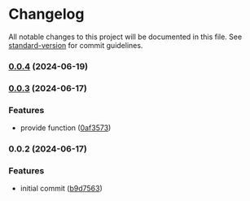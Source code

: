 # Changelog

All notable changes to this project will be documented in this file. See [standard-version](https://github.com/conventional-changelog/standard-version) for commit guidelines.

### [0.0.4](https://github.com/CursosAlbertoBasalo/mst-ws-srv/compare/v0.0.3...v0.0.4) (2024-06-19)

### [0.0.3](https://github.com/CursosAlbertoBasalo/mst-ws-srv/compare/v0.0.2...v0.0.3) (2024-06-17)


### Features

* provide function ([0af3573](https://github.com/CursosAlbertoBasalo/mst-ws-srv/commit/0af3573f5c3f07b357d0fe76fc52bed6d17c3605))

### 0.0.2 (2024-06-17)


### Features

* initial commit ([b9d7563](https://github.com/CursosAlbertoBasalo/mst-ws-srv/commit/b9d7563bac2f1414ab0e7c58a4b7fa812f7400bf))
